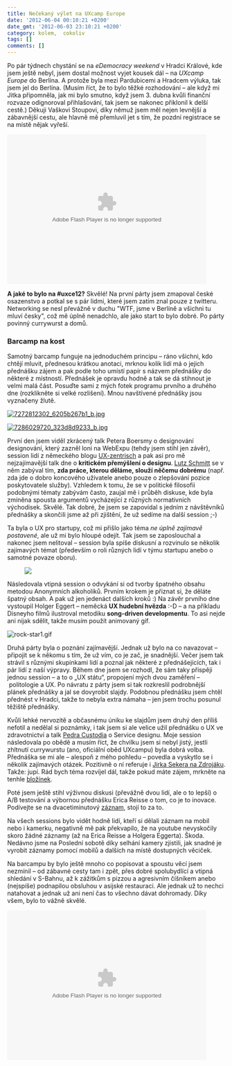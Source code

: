 ```yaml
---
title: Nečekaný výlet na UXcamp Europe
date: '2012-06-04 00:10:21 +0200'
date_gmt: '2012-06-03 23:10:21 +0200'
category: kolem,  cokoliv
tags: []
comments: []
---
```

<p>Po pár týdnech chystání se na <em>eDemocracy weekend</em> v Hradci Králové, kde jsem ještě nebyl, jsem dostal možnost vyjet kousek dál – na <em>UXcamp Europe</em> do Berlína. A protože byla mezi Pardubicemi a Hradcem výluka, tak jsem jel do Berlína. (Musím říct, že to bylo těžké rozhodování – ale když mi Jitka připomněla, jak mi bylo smutno, když jsem 3. dubna kvůli finanční rozvaze odignoroval přihlašování, tak jsem se nakonec přiklonil k delší cestě.) Děkuji Vaškovi Stoupovi, díky němuž jsem měl nejen levnější a zábavnější cestu, ale hlavně mě přemluvil jet s tím, že pozdní registrace se na místě nějak vyřeší.</p>
<p><object width="460" height="345"><param name="flashvars" value="offsite=true&lang=en-us&page_show_url=%2Fphotos%2Fjan-martinek%2Fsets%2F72157629903105736%2Fshow%2F&page_show_back_url=%2Fphotos%2Fjan-martinek%2Fsets%2F72157629903105736%2F&set_id=72157629903105736&jump_to="></param><param name="movie" value="http://www.flickr.com/apps/slideshow/show.swf?v=109615"></param><param name="allowFullScreen" value="true"></param><embed type="application/x-shockwave-flash" src="http://www.flickr.com/apps/slideshow/show.swf?v=109615" allowFullScreen="true" flashvars="offsite=true&lang=en-us&page_show_url=%2Fphotos%2Fjan-martinek%2Fsets%2F72157629903105736%2Fshow%2F&page_show_back_url=%2Fphotos%2Fjan-martinek%2Fsets%2F72157629903105736%2F&set_id=72157629903105736&jump_to=" width="460" height="345"></embed></object></p>
<p><strong>A jaké to bylo na #uxce12?</strong> Skvělé! Na první párty jsem zmapoval české osazenstvo a potkal se s pár lidmi, které jsem zatím znal pouze z twitteru. Networking se nesl převážně v duchu "WTF, jsme v Berlíně a všichni tu mluví česky", což mě úplně nenadchlo, ale jako start to bylo dobré. Po párty povinný currywurst a domů.</p>
<h3>Barcamp na kost</h3>
<p>Samotný barcamp funguje na jednoduchém principu – ráno všichni, kdo chtějí mluvit, přednesou krátkou anotaci, mrknou kolik lidí má o jejich přednášku zájem a pak podle toho umístí papír s názvem přednášky do některé z místností. Přednášek je opravdu hodně a tak se dá stihnout je velmi malá část. Posuďte sami z mých fotek programu prvního a druhého dne (rozklikněte si velké rozlišení). Mnou navštívené přednášky jsou vyznačeny žlutě.</p>
<p><a href='/assets/migrated/wp-uploads/2012/06/7272812302_6205b267b1_b.jpg' title='7272812302_6205b267b1_b.jpg'><img src='/assets/migrated/wp-uploads/2012/06/7272812302_6205b267b1_b.thumbnail.jpg' alt='7272812302_6205b267b1_b.jpg' /></a></p>
<p><a href='/assets/migrated/wp-uploads/2012/06/7286029720_323d8d9233_b.jpg' title='7286029720_323d8d9233_b.jpg'><img src='/assets/migrated/wp-uploads/2012/06/7286029720_323d8d9233_b.thumbnail.jpg' alt='7286029720_323d8d9233_b.jpg' /></a></p>
<p>První den jsem viděl zkrácený talk Petera Boersmy o designování designování, který zazněl loni na WebExpu (tehdy jsem stihl jen závěr), session lidí z německého blogu <a href="http://uxzentrisch.de/">UX-zentrisch</a> a pak asi pro mě nejzajímavější talk dne o <strong>kritickém přemýšlení o designu</strong>. <a href="http://twitter.com/luxux">Lutz Schmitt</a> se v něm zabýval tím, <strong>zda práce, kterou děláme, slouží něčemu dobrému</strong> (např. zda jde o dobro koncového uživatele anebo pouze o zlepšování pozice poskytovatele služby). Vzhledem k tomu, že se v politické filosofii podobnými tématy zabývám často, zaujal mě i průběh diskuse, kde byla zmíněna spousta argumentů vycházející z různých normativních východisek. Skvělé. Tak dobré, že jsem se zapovídal s jedním z návštěvníků přednášky a skončili jsme až při zjištění, že už sedíme na další session ;-)</p>
<p>Ta byla o UX pro startupy, což mi přišlo jako téma <em>ne úplně zajímavě postavené</em>, ale už mi bylo hloupé odejít. Tak jsem se zaposlouchal a nakonec jsem nelitoval – session byla spíše diskusní a rozvinulo se několik zajímavých témat (především o roli různých lidí v týmu startupu anebo o samotné povaze oboru).</p>
<figure><img src="http://farm9.staticflickr.com/8004/7286101748_86bc7cfecb_z.jpg"></figure>
<p>Následovala vtipná session o odvykání si od tvorby špatného obsahu metodou Anonymních alkoholiků. Prvním krokem je přiznat si, že děláte špatný obsah. A pak už jen jedenáct dalších kroků :) Na závěr prvního dne vystoupil Holger Eggert – neměcká <strong>UX hudební hvězda</strong> :-D – a na příkladu Disneyho filmů ilustroval metodiku <strong>song-driven developmentu</strong>. To asi nejde ani nijak sdělit, takže musím použít animovaný gif.</p>
<p><img src='/assets/migrated/wp-uploads/2012/06/rock-star1.gif' alt='rock-star1.gif' /></p>
<p>Druhá párty byla o poznání zajímavější. Jednak už bylo na co navazovat – připojit se k někomu s tím, že už vím, co je zač, je snadnější. Večer jsem tak strávil s různými skupinkami lidí a poznal jak některé z přednášejících, tak i pár lidí z naší výpravy. Během dne jsem se rozhodl, že sám taky přispěji jednou session – a to o „UX státu“, propojení mých dvou zaměření – politologie a UX. Po návratu z párty jsem si tak rozkreslil podrobnější plánek přednášky a jal se dovyrobit slajdy. Podobnou přednášku jsem chtěl přednést v Hradci, takže to nebyla extra námaha – jen jsem trochu posunul těžiště přednášky.</p>
<p>Kvůli lehké nervozitě a občasnému úniku ke slajdům jsem druhý den příliš nefotil a nedělal si poznámky, i tak jsem si ale velice užil přednášku o UX ve zdravotnictví a talk <a href="http://twitter.com/pedrocustodio">Pedra Custodia</a> o Service designu. Moje session následovala po obědě a musím říct, že chvilku jsem si nebyl jistý, jestli zhltnutí currywurstu (ano, oficiální oběd UXcampu) byla dobrá volba. Přednáška se mi ale – alespoň z mého pohledu – povedla a vyskytlo se i několik zajímavých otázek. Pozitivně o ní referuje i <a href="http://www.zdrojak.cz/clanky/stripky-z-ux-camp-europe-2012/">Jirka Sekera na Zdrojáku</a>. Takže: jupí. Rád bych téma rozvíjel dál, takže pokud máte zájem, mrkněte na tenhle <a href="http://ux-of-a-country.tumblr.com/">bložínek</a>.</p>
<p>Poté jsem ještě stihl výživnou diskusi (převážně dvou lidí, ale o to lepší) o A/B testování a výbornou přednášku Erica Reisse o tom, co je to inovace. Podívejte se na dvacetiminutový <a href="http://www.youtube.com/watch?v=HnAFefWi8mk">záznam</a>, stojí to za to.</p>
<p>Na všech sessions bylo vidět hodně lidí, kteří si dělali záznam na mobil nebo i kamerku, negativně mě pak překvapilo, že na youtube nevyskočily skoro žádné záznamy (až na Erica Reisse a Holgera Eggerta). Škoda. Nedávno jsme na Poslední sobotě díky selhání kamery zjistili, jak snadné je vyrobit záznamy pomocí mobilů a dalších na místě dostupných věciček.</p>
<p>Na barcampu by bylo ještě mnoho co popisovat a spoustu věcí jsem nezmínil – od zábavné cesty tam i zpět, přes dobré spolubydlící a vtipná shledání v S-Bahnu, až k zážitkům s pizzou a agresivním číšníkem anebo (nejspíše) podnapilou obsluhou v asijské restauraci. Ale jednak už to nechci natahovat a jednak už ani není čas to všechno dávat dohromady. Díky všem, bylo to vážně skvělé.</p>
<p><object width="460" height="345"><param name="flashvars" value="offsite=true&lang=en-us&page_show_url=%2Fphotos%2Fjan-martinek%2Fsets%2F72157629932935584%2Fshow%2F&page_show_back_url=%2Fphotos%2Fjan-martinek%2Fsets%2F72157629932935584%2F&set_id=72157629932935584&jump_to="></param><param name="movie" value="http://www.flickr.com/apps/slideshow/show.swf?v=109615"></param><param name="allowFullScreen" value="true"></param><embed type="application/x-shockwave-flash" src="http://www.flickr.com/apps/slideshow/show.swf?v=109615" allowFullScreen="true" flashvars="offsite=true&lang=en-us&page_show_url=%2Fphotos%2Fjan-martinek%2Fsets%2F72157629932935584%2Fshow%2F&page_show_back_url=%2Fphotos%2Fjan-martinek%2Fsets%2F72157629932935584%2F&set_id=72157629932935584&jump_to=" width="460" height="345"></embed></object></p>
